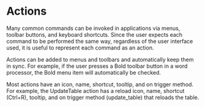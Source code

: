 # Actions

Many common commands can be invoked in applications via menus, toolbar buttons, and keyboard shortcuts. Since the user expects each command to be performed the same way, regardless of the user interface used, it is useful to represent each command as an action.

Actions can be added to menus and toolbars and automatically keep them in sync. For example, if the user presses a Bold toolbar button in a word processor, the Bold menu item will automatically be checked.

Most actions have an icon, name, shortcut, tooltip, and on trigger method. For example, the UpdateTable action has a reload icon, name, shortcut (Ctrl+R), tooltip, and on trigger method (update_table) that reloads the table.

